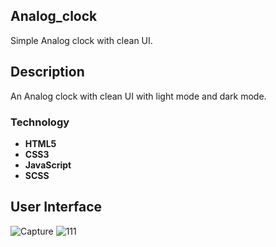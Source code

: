
## Analog_clock

Simple Analog clock with clean UI.

## Description

An Analog clock with clean UI with light mode and dark mode.

### Technology

- **HTML5**
- **CSS3**
- **JavaScript**
- **SCSS**

## User Interface

![Capture](https://user-images.githubusercontent.com/86045021/176927704-e225bd73-94f4-4417-ad30-f01b3f1405c1.JPG)     ![111](https://user-images.githubusercontent.com/86045021/177804674-392b63e5-1c1e-4bf3-9452-ac27636e53e0.JPG)

